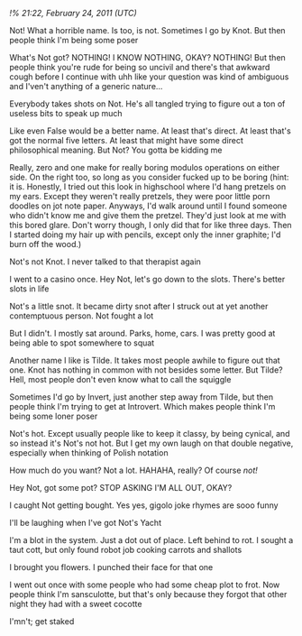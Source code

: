 *!% 21:22, February 24, 2011 (UTC)*

Not! What a horrible name. Is too, is not. Sometimes I go by Knot. But then people think I'm being some poser

What's Not got? NOTHING! I KNOW NOTHING, OKAY? NOTHING! But then people think you're rude for being so uncivil and there's that awkward cough before I continue with uhh like your question was kind of ambiguous and I'ven't anything of a generic nature...

Everybody takes shots on Not. He's all tangled trying to figure out a ton of useless bits to speak up much

Like even False would be a better name. At least that's direct. At least that's got the normal five letters. At least that might have some direct philosophical meaning. But Not? You gotta be kidding me

Really, zero and one make for really boring modulos operations on either side. On the right too, so long as you consider fucked up to be boring (hint: it is. Honestly, I tried out this look in highschool where I'd hang pretzels on my ears. Except they weren't really pretzels, they were poor little porn doodles on jot note paper. Anyways, I'd walk around until I found someone who didn't know me and give them the pretzel. They'd just look at me with this bored glare. Don't worry though, I only did that for like three days. Then I started doing my hair up with pencils, except only the inner graphite; I'd burn off the wood.)

Not's not Knot. I never talked to that therapist again

I went to a casino once. Hey Not, let's go down to the slots. There's better slots in life

Not's a little snot. It became dirty snot after I struck out at yet another contemptuous person. Not fought a lot

But I didn't. I mostly sat around. Parks, home, cars. I was pretty good at being able to spot somewhere to squat

Another name I like is Tilde. It takes most people awhile to figure out that one. Knot has nothing in common with not besides some letter. But Tilde? Hell, most people don't even know what to call the squiggle

Sometimes I'd go by Invert, just another step away from Tilde, but then people think I'm trying to get at Introvert. Which makes people think I'm being some loner poser

Not's hot. Except usually people like to keep it classy, by being cynical, and so instead it's Not's not hot. But I get my own laugh on that double negative, especially when thinking of Polish notation

How much do you want? Not a lot. HAHAHA, really? Of course *not!*

Hey Not, got some pot? STOP ASKING I'M ALL OUT, OKAY?

I caught Not getting bought. Yes yes, gigolo joke rhymes are sooo funny

I'll be laughing when I've got Not's Yacht

I'm a blot in the system. Just a dot out of place. Left behind to rot. I sought a taut cott, but only found robot job cooking carrots and shallots

I brought you flowers. I punched their face for that one

I went out once with some people who had some cheap plot to frot. Now people think I'm sansculotte, but that's only because they forgot that other night they had with a sweet cocotte

I'mn't; get staked

